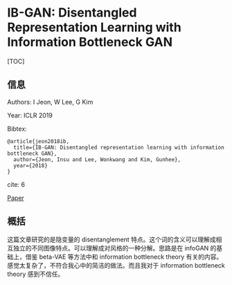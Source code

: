 # IB-GAN: Disentangled Representation Learning with Information Bottleneck GAN

[TOC]

## 信息

Authors: I Jeon, W Lee, G Kim

Year: ICLR 2019

Bibtex: 

```
@article{jeon2018ib,
  title={IB-GAN: Disentangled representation learning with information bottleneck GAN},
  author={Jeon, Insu and Lee, Wonkwang and Kim, Gunhee},
  year={2018}
}
```

cite: 6

[Paper](file:///Users/xieyutong/Documents/Research/PaperReading/Papers/ib-gan-disentangled-representation-learning-with-information-bottleneck-gan.pdf)



## 概括

这篇文章研究的是隐变量的 disentanglement 特点。这个词的含义可以理解成相互独立的不同图像特点。可以理解成对风格的一种分解。思路是在 infoGAN 的基础上，借鉴 beta-VAE 等方法中和 information bottleneck theory 有关的内容。感觉太复杂了，不符合我心中的简洁的做法。而且我对于 information bottleneck theory 感到不信任。